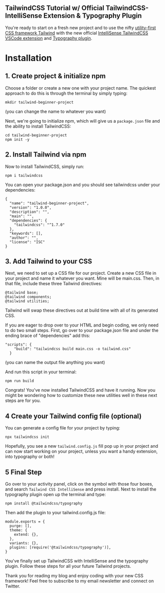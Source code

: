 ## TailwindCSS Tutorial w/ Official TailwindCSS-IntelliSense Extension & Typography Plugin

You're ready to start on a fresh new project and to use the nifty [utility-first CSS framework Tailwind](https://tailwindcss.com/) with the new official [IntelliSense TailwindCSS VSCode extension](https://marketplace.visualstudio.com/items?itemName=bradlc.vscode-tailwindcss) and [Typography plugin](https://tailwindcss.com/docs/typography-plugin/).

# Installation

## 1. Create project & initialize npm

Choose a folder or create a new one with your project name. The quickest approach to do this is through the terminal by simply typing:

```
mkdir tailwind-beginner-project
``` 

(you can change the name to whatever you want)

Next, we're going to initialize npm, which will give us a `package.json` file and the ability to install TailwindCSS:

```
cd tailwind-beginner-project
npm init -y
``` 

## 2. Install Tailwind via npm

Now to install TailwindCSS, simply run:

```
npm i tailwindcss
``` 

You can open your package.json and you should see tailwindcss under your dependencies:

```
{
  "name": "tailwind-beginner-project",
  "version": "1.0.0",
  "description": "",
  "main": "",
  "dependencies": {
    "tailwindcss": "^1.7.0"
  },
  "keywords": [],
  "author": "",
  "license": "ISC"
}

``` 

## 3. Add Tailwind to your CSS

Next, we need to set up a CSS file for our project. Create a new CSS file in your project and name it whatever you want. Mine will be main.css. Then, in that file, include these three Tailwind directives:

```
@tailwind base;
@tailwind components;
@tailwind utilities;
```
Tailwind will swap these directives out at build time with all of its generated CSS.

If you are eager to drop over to your HTML and begin coding, we only need to do two small steps. First, go over to your package.json file and under the ending brace of "dependencies" add this:

```
"scripts": {
    "build": "tailwindcss build main.css -o tailwind.css"
  }
```
(you can name the output file anything you want)

And run this script in your terminal:

```
npm run build
```
Congrats! You've now installed TailwindCSS and have it running. Now you might be wondering how to customize these new utilities well in these next steps are for you.

## 4 Create your Tailwind config file (optional)

You can generate a config file for your project by typing: 

```
npx tailwindcss init
```
Hopefully, you see a new `tailwind.config.js` fill pop up in your project and can now start working on your project, unless you want a handy extension, into typography or both! 

## 5 Final Step

Go over to your activity panel, click on the symbol with those four boxes, and search `Tailwind CSS IntelliSense` and press install. Next to install the typography plugin open up the terminal and type:

```
npm install @tailwindcss/typography
```

Then add the plugin to your tailwind.config.js file:

```
module.exports = {
  purge: [],
  theme: {
    extend: {},
  },
  variants: {},
  plugins: [require('@tailwindcss/typography')],
}
```
You've finally set up TailwindCSS with IntelliSense and the typography plugin. Follow these steps for all your future Tailwind projects. 

Thank you for reading my blog and enjoy coding with your new CSS framework! Feel free to subscribe to my email newsletter and connect on Twitter.




